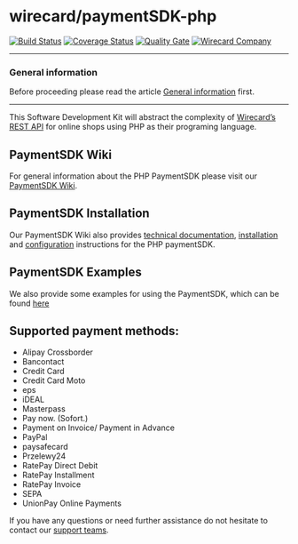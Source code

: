 # wirecard/paymentSDK-php

[![Build Status](https://travis-ci.org/wirecard/paymentSDK-php.svg?branch=master)](https://travis-ci.org/wirecard/paymentSDK-php)
[![Coverage Status](https://coveralls.io/repos/github/wirecard/paymentSDK-php/badge.svg?branch=master)](https://coveralls.io/github/wirecard/paymentSDK-php?branch=master)
[![Quality Gate](https://sonarqube.com/api/badges/gate?key=wirecard-paymentSDK-php)](https://sonarqube.com/dashboard/index/wirecard-paymentSDK-php)
[![Wirecard Company](https://img.shields.io/badge/Wirecard-Company-blue.svg)](https://www.wirecard.com/)

***
### General information 
Before proceeding please read the article [General information](https://github.com/wirecard/paymentSDK-php/wiki/General-information) first.

***

This Software Development Kit will abstract the complexity of [Wirecard’s REST API](https://document-center.wirecard.com) for online shops using PHP as their programing language.

## PaymentSDK Wiki

For general information about the PHP PaymentSDK please visit our [PaymentSDK Wiki](https://github.com/wirecard/paymentSDK-php/wiki/General-information). 

## PaymentSDK Installation

Our PaymentSDK Wiki also provides [technical documentation](https://wirecard.github.io/paymentSDK-php/docs), [installation](https://github.com/wirecard/paymentSDK-php/wiki/Installation) and [configuration](https://github.com/wirecard/paymentSDK-php/wiki/Configuration) instructions for the PHP paymentSDK.

## PaymentSDK Examples

We also provide some examples for using the PaymentSDK, which can be found [here](https://wirecard.github.io/paymentSDK-php/examples)

## Supported payment methods:

- Alipay Crossborder
- Bancontact
- Credit Card
- Credit Card Moto
- eps
- iDEAL
- Masterpass
- Pay now. (Sofort.)
- Payment on Invoice/ Payment in Advance
- PayPal
- paysafecard
- Przelewy24
- RatePay Direct Debit
- RatePay Installment
- RatePay Invoice
- SEPA
- UnionPay Online Payments

If you have any questions or need further assistance do not hesitate to contact our [support teams](mailto:support.at@wirecard.com ).
